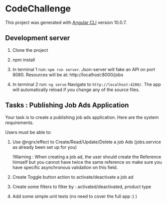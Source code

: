 # CodeChallenge

This project was generated with [Angular CLI](https://github.com/angular/angular-cli) version 10.0.7.

## Development server
1. Clone the project

2. npm install

3. In terminal 1 run: `npm run server`. Json-server will fake an API on port 8080. 
 Resources will be at: http://localhost:8000/jobs
4. In terminal 2 run: `ng serve`
    Navigate to `http://localhost:4200/`. The app will automatically reload if you change any of the source files.



 

## Tasks : Publishing Job Ads Application

Your task is to create a publishing job ads application. 
Here are the system requirements. 

Users must be able to:
1. Use @ngrx/effect to Create/Read/Update/Delete a job Ads (jobs.service as already been set up for you) 
   
   !Warning : When creating a job ad, the user should create the Reference himself but you cannot have twice the same reference so make sure you have specific asynchronous validation on this field.
2. Create Toggle button action to activate/deactivate a job ad
3. Create some filters to filter by : activated/deactivated, product type
4. Add some simple unit tests (no need to cover the full app :) )
